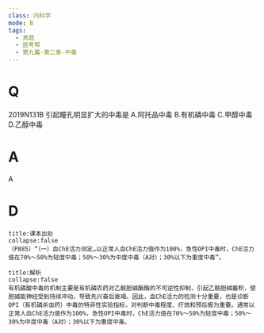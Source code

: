 ```yaml
---
class: 内科学
mode: B
tags:
  - 真题
  - 医考帮
  - 第九篇-第二章-中毒
---
```


# Q
2019N131B 引起瞳孔明显扩大的中毒是
A.阿托品中毒
B.有机磷中毒
C.甲醇中毒
D.乙醇中毒

# A
A
# D
```ad-note
title:课本出处
collapse:false
（P885）“（一）血ChE活力测定…以正常人血ChE活力值作为100%，急性OPI中毒时，ChE活力值在70%～50%为轻度中毒；50%～30%为中度中毒（A对）；30%以下为重度中毒”。
```

```ad-summary
title:解析
collapse:false
有机磷酸中毒的机制主要是有机磷农药对乙酰胆碱酯酶的不可逆性抑制，引起乙酰胆碱蓄积，使胆碱能神经受到持续冲动，导致先兴奋后衰竭。因此，血ChE活力的检测十分重要，也是诊断OPI（有机磷杀虫药）中毒的特异性实验指标，对判断中毒程度、疗效和预后极为重要。通常以正常人血ChE活力值作为100%，急性OPI中毒时，ChE活力值在70%～50%为轻度中毒；50%～30%为中度中毒（A对）；30%以下为重度中毒。
```


